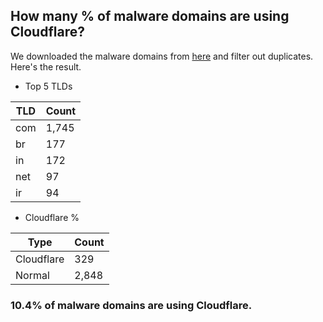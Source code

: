 ## How many % of malware domains are using Cloudflare?


We downloaded the malware domains from [here](https://urlhaus.abuse.ch) and filter out duplicates.
Here's the result.


[//]: # (start replacement)


- Top 5 TLDs

| TLD | Count |
| --- | --- |
| com | 1,745 |
| br | 177 |
| in | 172 |
| net | 97 |
| ir | 94 |


- Cloudflare %

| Type | Count |
| --- | --- |
| Cloudflare | 329 |
| Normal | 2,848 |


### 10.4% of malware domains are using Cloudflare.